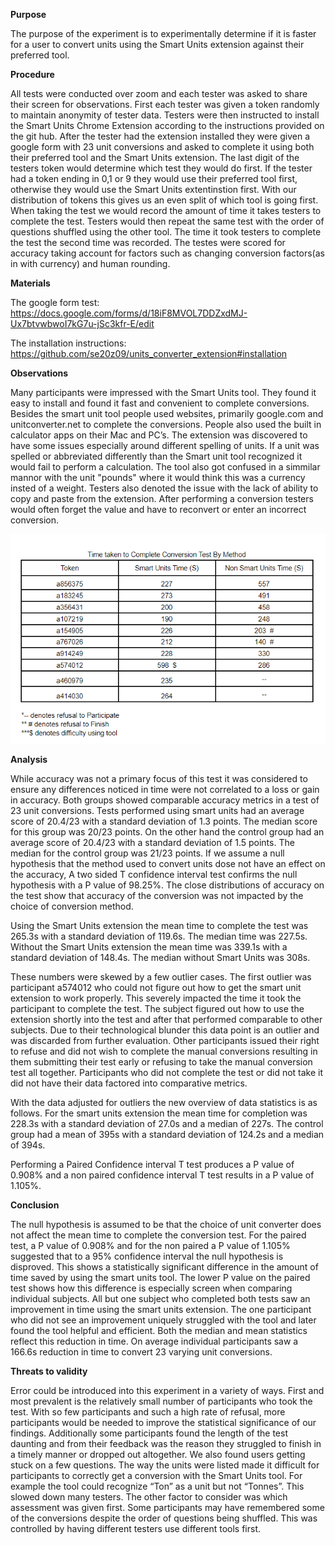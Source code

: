 **Purpose**

The purpose of the experiment is to experimentally determine if it is faster for a user to convert units using the Smart Units extension against their preferred tool.

**Procedure**

All tests were conducted over zoom and each tester was asked to share their screen for observations. First each tester was given a token randomly to maintain anonymity of tester data. Testers were then instructed to install the Smart Units Chrome Extension according to the instructions provided on the git hub. After the tester had the extension installed they were given a google form with 23 unit conversions and asked to complete it using both their preferred tool and the Smart Units extension. The last digit of the testers token would determine which test they would do first. If the tester had a token ending in 0,1 or 9 they would use their preferred tool first, otherwise they would use the Smart Units extentinstion first.  With our distribution of tokens this gives us an even split of which tool is going first. When taking the test we would record the amount of time it takes testers to complete the test. Testers would then repeat the same test with the order of questions shuffled using the other tool. The time it took testers to complete the test the second time was recorded. The testes were scored for accuracy taking account for factors such as changing conversion factors(as in with currency) and human rounding. 

**Materials**

The google form test: https://docs.google.com/forms/d/18iF8MVOL7DDZxdMJ-Ux7btvwbwoI7kG7u-jSc3kfr-E/edit

The installation instructions: https://github.com/se20z09/units_converter_extension#installation

**Observations**

Many participants were impressed with the Smart Units tool. They found it easy to install and found it fast and convenient to complete conversions. Besides the smart unit tool people used websites, primarily google.com and unitconverter.net to complete the conversions. People also used the built in calculator apps on their Mac and PC’s. The extension was discovered to have some issues especially around different spelling of units. If a unit was spelled or abbreviated differently than the Smart unit tool recognized it would fail to perform a calculation. The tool also got confused in a simmilar mannor with the unit "pounds" where it would think this was a currency insted of a weight. Testers also denoted the issue with the lack of ability to copy and paste from the extension. After performing a conversion testers would often forget the value and have to reconvert or enter an incorrect conversion.

![Time taken to Complete Conversion Test By Method](https://github.com/mrpudlo/units_converter_extension/blob/master/table.PNG)

**Analysis**

While accuracy was not a primary focus of this test it was considered to ensure any differences noticed in time were not correlated to a loss or gain in accuracy. Both groups showed comparable accuracy metrics in a test of 23 unit conversions. Tests performed using smart units had an average score of 20.4/23 with a standard deviation of 1.3 points. The median score for this group was 20/23 points. On the other hand the control group had an average score of 20.4/23 with a standard deviation of 1.5 points. The median for the control group was 21/23 points. If we assume a null hypothesis that the method used to convert units dose not have an effect on the accuracy, A two sided T confidence interval test confirms the null hypothesis with a P value of 98.25%. The close distributions of accuracy on the test show that accuracy of the conversion was not impacted by the choice of conversion method.

Using the Smart Units extension the mean time to complete the test was 265.3s with a standard deviation of 119.6s. The median time was 227.5s. Without the Smart Units extension the mean time was 339.1s with a standard deviation of 148.4s. The median without Smart Units was 308s. 

These numbers were skewed by a few outlier cases. The first outlier was participant a574012  who could not figure out how to get the smart unit extension to work properly. This severely impacted the time it took the participant to complete the test. The subject figured out how to use the extension shortly into the test and after that performed comparable to other subjects. Due to their technological blunder this data point is an outlier and was discarded from further evaluation. Other participants issued their right to refuse and did not wish to complete the manual conversions resulting in them submitting their test early or refusing to take the manual conversion test all together. Participants who did not complete the test or did not take it did not have their data factored into comparative metrics. 

With the data adjusted for outliers the new overview of data statistics is as follows. For the smart units extension the mean time for completion was 228.3s with a standard deviation of 27.0s and a median of 227s. The control group had a mean of 395s with a standard deviation of 124.2s and a median of 394s.

Performing a Paired Confidence interval T test produces a P value of 0.908% and a non paired confidence interval T test results in a P value of 1.105%.

**Conclusion**

The null hypothesis is assumed to be that the choice of unit converter does not affect the mean time to complete the conversion test. For the paired test, a P value of  0.908% and for the non paired a P value of 1.105% suggested that to a 95% confidence interval the null hypothesis is disproved. This shows a statistically significant difference in the amount of time saved by using the smart units tool. The lower P value on the paired test shows how this difference is especially screen when comparing individual subjects. All but one subject who completed both tests saw an improvement in time using the smart units extension. The one participant who did not see an improvement uniquely struggled with the tool and later found the tool helpful and efficient. Both the median and mean statistics reflect this reduction in time. On average individual participants saw a 166.6s reduction in time to convert 23 varying unit conversions.

**Threats to validity**

Error could be introduced into this experiment in a variety of ways. First and most prevalent is the relatively small number of participants who took the test. With so few participants and such a high rate of refusal, more participants would be needed to improve the statistical significance of our findings. Additionally some participants found the length of the test daunting and from their feedback was the reason they struggled to finish in a timely manner or dropped out altogether. We also found users getting stuck on a few questions. The way the units were listed made it difficult for participants to correctly get a conversion with the Smart Units tool. For example the tool could recognize “Ton” as a unit but not “Tonnes”. This slowed down many testers. The other factor to consider was which assessment was given first. Some participants may have remembered some of the conversions despite the order of questions being shuffled. This was controlled by having different testers use different tools first.
